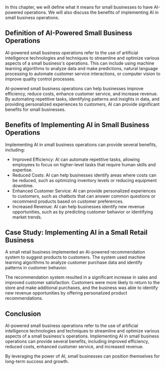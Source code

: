 

In this chapter, we will define what it means for small businesses to have AI-powered operations. We will also discuss the benefits of implementing AI in small business operations.

Definition of AI-Powered Small Business Operations
--------------------------------------------------

AI-powered small business operations refer to the use of artificial intelligence technologies and techniques to streamline and optimize various aspects of a small business's operations. This can include using machine learning algorithms to analyze data and make predictions, natural language processing to automate customer service interactions, or computer vision to improve quality control processes.

AI-powered small business operations can help businesses improve efficiency, reduce costs, enhance customer service, and increase revenue. By automating repetitive tasks, identifying patterns and insights in data, and providing personalized experiences to customers, AI can provide significant benefits for small businesses.

Benefits of Implementing AI in Small Business Operations
--------------------------------------------------------

Implementing AI in small business operations can provide several benefits, including:

* Improved Efficiency: AI can automate repetitive tasks, allowing employees to focus on higher-level tasks that require human skills and expertise.
* Reduced Costs: AI can help businesses identify areas where costs can be reduced, such as optimizing inventory levels or reducing equipment downtime.
* Enhanced Customer Service: AI can provide personalized experiences to customers, such as chatbots that can answer common questions or recommend products based on customer preferences.
* Increased Revenue: AI can help businesses identify new revenue opportunities, such as by predicting customer behavior or identifying market trends.

Case Study: Implementing AI in a Small Retail Business
------------------------------------------------------

A small retail business implemented an AI-powered recommendation system to suggest products to customers. The system used machine learning algorithms to analyze customer purchase data and identify patterns in customer behavior.

The recommendation system resulted in a significant increase in sales and improved customer satisfaction. Customers were more likely to return to the store and make additional purchases, and the business was able to identify new revenue opportunities by offering personalized product recommendations.

Conclusion
----------

AI-powered small business operations refer to the use of artificial intelligence technologies and techniques to streamline and optimize various aspects of a small business's operations. Implementing AI in small business operations can provide several benefits, including improved efficiency, reduced costs, enhanced customer service, and increased revenue.

By leveraging the power of AI, small businesses can position themselves for long-term success and growth.



